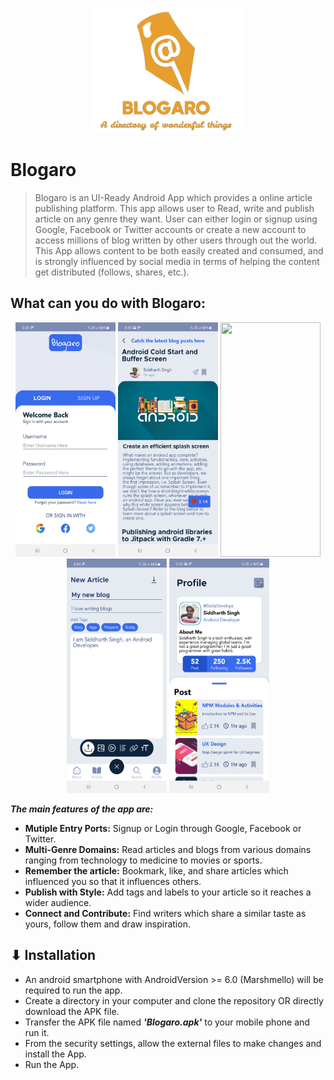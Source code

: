 <p align="center">
  <img height=200px src="https://raw.githubusercontent.com/SiddyDevelops/Blogaro/main/Assets/Screenshots/logo.png" />
<p/>

# Blogaro
> Blogaro is an UI-Ready Android App which provides a online article publishing platform. This app allows user to Read, write and publish article on any genre they want. User can either login or signup using Google, Facebook or Twitter accounts or create a new account to access millions of blog written by other users through out the world. This App allows content to be both easily created and consumed, and is strongly influenced by social media in terms of helping the content get distributed (follows, shares, etc.).

## What can you do with Blogaro:
<p align="center">
  <img width="160" height="375" src="https://raw.githubusercontent.com/SiddyDevelops/Blogaro/main/Assets/Screenshots/LoginScreen.jpg">
  <img width="160" height="375" src="https://raw.githubusercontent.com/SiddyDevelops/Blogaro/main/Assets/Screenshots/ReadArticles.jpg">  
  <img width="160" height="375" src="https://raw.githubusercontent.com/SiddyDevelops/Blogaro/main/Assets/Screenshots/HomeDashGIF.gif">
  <img width="160" height="375" src="https://raw.githubusercontent.com/SiddyDevelops/Blogaro/main/Assets/Screenshots/NewArticle1.jpg">
  <img width="160" height="375" src="https://raw.githubusercontent.com/SiddyDevelops/Blogaro/main/Assets/Screenshots/Profile.jpg">  
</p>

***The main features of the app are:***
- **Mutiple Entry Ports:** Signup or Login through Google, Facebook or Twitter.
- **Multi-Genre Domains:** Read articles and blogs from various domains ranging from technology to medicine to movies or sports.
- **Remember the article:** Bookmark, like, and share articles which influenced you so that it influences others.
- **Publish with Style:** Add tags and labels to your article so it reaches a wider audience.
- **Connect and Contribute:** Find writers which share a similar taste as yours, follow them and draw inspiration.  

## ⬇ Installation

- An android smartphone with AndroidVersion >= 6.0 (Marshmello) will be required to run the app.
- Create a directory in your computer and clone the repository OR directly download the APK file.
- Transfer the APK file named ***'Blogaro.apk'*** to your mobile phone and run it.
- From the security settings, allow the external files to make changes and install the App.
- Run the App.
